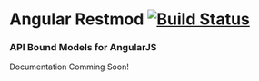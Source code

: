 Angular Restmod  [![Build Status](https://secure.travis-ci.org/angular-platanus/angular-restmod.png)](https://travis-ci.org/angular-platanus/angular-restmod)
===============

### API Bound Models for AngularJS

Documentation Comming Soon!


